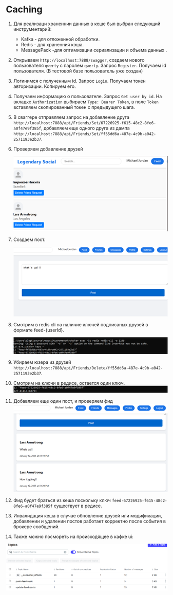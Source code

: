 # Caching
1. Для реализаци храненнии данных в кеше был выбран следующий инструментарий:

   * Kafka - для отложенной обработки.
   * Redis - для храненния кэша.
   * MessagePack -для оптимизации сериализации и объема данных .
3. Открываем `http://localhost:7888/swagger`, создаем нового пользователя `qwerty` с паролем `qwerty`. Запрос `Register`. Получаем id пользователя. (В тестовой базе пользователь уже создан)
4. Логинимся с полученным id. Запрос `Login`. Получаем токен авторизации. Копируем его.
5. Получаем информацию о пользователе. Запрос `Get user by id`. На вкладке `Authorization` выбираем `Type: Bearer Token`, в поле `Token` вставляем скопированный токен с предыдущего шага.
6. В сваггере отправляем запрос на добавление друга `http://localhost:7888/api/Friends/Set/67226925-f615-48c2-8fe6-a0f47e9f385f`, добавляем еще одного друга из дампа `http://localhost:7888/api/Friends/Set/ff55dd6a-487e-4c9b-a042-2571193e2b37`.
7. Проверяем добавление друзей
   
   ![friends](https://github.com/olegtar83/OtusHomework/blob/master/Reports/Cache/get-friends.png)
8. Создаем пост.

   ![post](https://github.com/olegtar83/OtusHomework/blob/master/Reports/Cache/create-post.png)
9. Смотрим в redis cli на наличие ключей подписаных друзей в формате feed-{userId}.

   ![redis1](https://github.com/olegtar83/OtusHomework/blob/master/Reports/Cache/redis-keys.png)     
11. Убираем юзера из друзей `http://localhost:7888/api/Friends/Delete/ff55dd6a-487e-4c9b-a042-2571193e2b37`.
12. Cмотрим на ключи в редисе, остается один ключ.
   ![redis2](https://github.com/olegtar83/OtusHomework/blob/master/Reports/Cache/delete-friend-redis.png)     
13. Добавляем еще один пост, и проверяем фид
   ![feed](https://github.com/olegtar83/OtusHomework/blob/master/Reports/Cache/get-posts.png)
 
14. Фид будет браться из кеша поcкольку ключ `feed-67226925-f615-48c2-8fe6-a0f47e9f385f` существует в 
  редисе.
13. Инвалидация кеша  в случае обновление друзей или модификации, добавлении и удалении постов работает корректно после 
  события в брокере сообщений.
14. Также можно посмореть на происходящее в кафке ui:
    
   ![kafka](https://github.com/olegtar83/OtusHomework/blob/master/Reports/Cache/kafka-cache.png)
